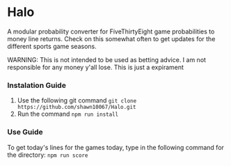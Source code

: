 # Halo
A modular probability converter for FiveThirtyEight game probabilities to money line returns.
Check on this somewhat often to get updates for the different sports game seasons.

WARNING: This is not intended to be used as betting advice. I am not responsible for any money y'all lose. This is just a expirament

### Instalation Guide
1. Use the following git command `git clone https://github.com/shawn10067/Halo.git`
2. Run the command `npm run install`

### Use Guide
To get today's lines for the games today, type in the following command for the directory:
`npm run score`

